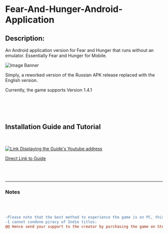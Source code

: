 # Fear-And-Hunger-Android-Application

## **Description:**

An Android application version for Fear and Hunger that runs without an emulator.
Essentially Fear and Hunger for Mobile. 
 
 


![Image Banner](https://files.catbox.moe/7ghcwg.jpg)

 
 


 

Simply, a reworked version of the Russian APK release replaced with the English version. 

Currently, the game supports Version 1.4.1 
 <br />
 <br />
 <br />
 <br />
 <br />
## **Installation Guide and Tutorial**
<br />

[![Link Displaying the Guide's Youtube address](http://img.youtube.com/vi/NqM0E9SFE6U/0.jpg)](http://www.youtube.com/watch?v=NqM0E9SFE6U "How to play Fear and Hunger on your Phone [Guide to playing on Android without an Emulator]")

[Direct Link to Guide](http://www.youtube.com/watch?v=NqM0E9SFE6U)
<br />
<br />
<br />
<br />
_____________
### Notes
<br />
<br />

```diff 
-Please note that the best method to experience the game is on PC, this is a simple, clunky emulation.
-I cannot condone piracy of Indie titles:
@@ Hence send your support to the creator by purchasing the game on Steam. @@
